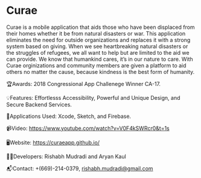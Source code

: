 # Curae
Curae is a mobile application that aids those who have been displaced from their homes whether it be from natural disasters or war. This application eliminates the need for outside organizations and replaces it with a strong system based on giving. When we see heartbreaking natural disasters or the struggles of refugees, we all want to help but are limited to the aid we can provide. We know that humankind cares, it’s in our nature to care. With Curae orginizations and community members are given a platform to aid others no matter the cause, because kindness is the best form of humanity. 

🏆Awards:
2018 Congressional App Challenege Winner CA-17.

💡Features: Effortlesss Accessibility, Powerful and Unique Design, and Secure Backend Services.

📁Applications Used: Xcode, Sketch, and Firebase.

📹Video:
https://www.youtube.com/watch?v=V0F4kSWRcr0&t=1s

🖥️Website:
https://curaeapp.github.io/ 

👨‍💻Developers:
Rishabh Mudradi and Aryan Kaul

📬Contact:
+(669)-214-0379, rishabh.mudradi@gmail.com
